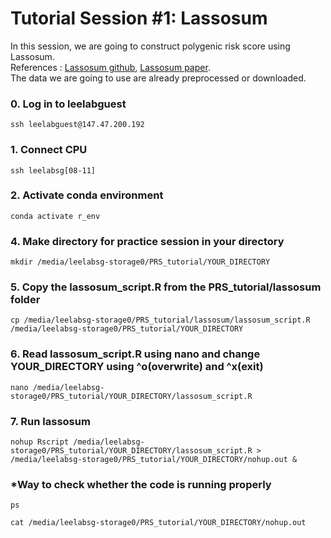 # Tutorial Session #1: Lassosum

In this session, we are going to construct polygenic risk score using Lassosum. \
References : [Lassosum github](https://github.com/tshmak/lassosum), [Lassosum paper](https://onlinelibrary.wiley.com/doi/abs/10.1002/gepi.22050). \
The data we are going to use are already preprocessed or downloaded.

### 0. Log in to leelabguest
``` 
ssh leelabguest@147.47.200.192
```

### 1. Connect CPU
``` 
ssh leelabsg[08-11]
``` 

### 2. Activate conda environment
``` 
conda activate r_env
``` 

### 4. Make directory for practice session in your directory
``` 
mkdir /media/leelabsg-storage0/PRS_tutorial/YOUR_DIRECTORY
``` 

### 5. Copy the lassosum_script.R from the PRS_tutorial/lassosum folder
``` 
cp /media/leelabsg-storage0/PRS_tutorial/lassosum/lassosum_script.R /media/leelabsg-storage0/PRS_tutorial/YOUR_DIRECTORY
``` 

### 6. Read lassosum_script.R using nano and change YOUR_DIRECTORY using ^o(overwrite) and ^x(exit)
```
nano /media/leelabsg-storage0/PRS_tutorial/YOUR_DIRECTORY/lassosum_script.R
```

### 7. Run lassosum
```
nohup Rscript /media/leelabsg-storage0/PRS_tutorial/YOUR_DIRECTORY/lassosum_script.R > /media/leelabsg-storage0/PRS_tutorial/YOUR_DIRECTORY/nohup.out & 
```

### *Way to check whether the code is running properly 
```
ps
```
```
cat /media/leelabsg-storage0/PRS_tutorial/YOUR_DIRECTORY/nohup.out 
```
